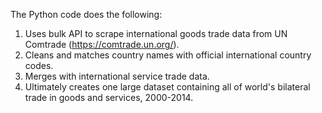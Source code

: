 The Python code does the following:
1. Uses bulk API to scrape international goods trade data from UN Comtrade (https://comtrade.un.org/).
2. Cleans and matches country names with official international country codes.
3. Merges with international service trade data.
4. Ultimately creates one large dataset containing all of world's bilateral trade in goods and services, 2000-2014.
